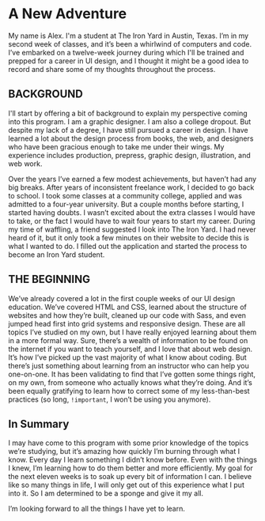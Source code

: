# A New Adventure

My name is Alex. I'm a student at The Iron Yard in Austin, Texas. I’m in my second week of classes, and it’s been a whirlwind of computers and code. I’ve embarked on a twelve-week journey during which I'll be trained and prepped for a career in UI design, and I thought it might be a good idea to record and share some of my thoughts throughout the process.

## BACKGROUND

I'll start by offering a bit of background to explain my perspective coming into this program. I am a graphic designer. I am also a college dropout. But despite my lack of a degree, I have still pursued a career in design. I have learned a lot about the design process from books, the web, and designers who have been gracious enough to take me under their wings. My experience includes production, prepress, graphic design, illustration, and web work.

Over the years I’ve earned a few modest achievements, but haven’t had any big breaks. After years of inconsistent freelance work, I decided to go back to school. I took some classes at a community college, applied and was admitted to a four-year university. But a couple months before starting, I started having doubts. I wasn’t excited about the extra classes I would have to take, or the fact I would have to wait four years to start my career. During my time of waffling, a friend suggested I look into The Iron Yard. I had never heard of it, but it only took a few minutes on their website to decide this is what I wanted to do. I filled out the application and started the process to become an Iron Yard student.

## THE BEGINNING

We’ve already covered a lot in the first couple weeks of our UI design education. We’ve covered HTML and CSS, learned about the structure of websites and how they’re built, cleaned up our code with Sass, and even jumped head first into grid systems and responsive design. These are all topics I’ve studied on my own, but I have really enjoyed learning about them in a more formal way. Sure, there’s a wealth of information to be found on the internet if you want to teach yourself, and I love that about web design. It’s how I’ve picked up the vast majority of what I know about coding. But there’s just something about learning from an instructor who can help you one-on-one. It has been validating to find that I’ve gotten some things right, on my own, from someone who actually knows what they’re doing. And it’s been equally gratifying to learn how to correct some of my less-than-best practices (so long, `!important`, I won’t be using you anymore).

## In Summary

I may have come to this program with some prior knowledge of the topics we’re studying, but it’s amazing how quickly I’m burning through what I know. Every day I learn something I didn’t know before. Even with the things I knew, I’m learning how to do them better and more efficiently. My goal for the next eleven weeks is to soak up every bit of information I can. I believe like so many things in life, I will only get out of this experience what I put into it. So I am determined to be a sponge and give it my all.

I’m looking forward to all the things I have yet to learn.